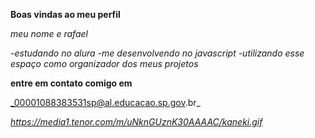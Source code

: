 **Boas vindas ao meu perfil**

*meu nome e rafael*

*-estudando no alura
-me desenvolvendo no javascript
-utilizando esse espaço como organizador dos meus projetos*

**entre em contato comigo em**

_00001088383531sp@al.educacao.sp.gov.br_

*https://media1.tenor.com/m/uNknGUznK30AAAAC/kaneki.gif*

